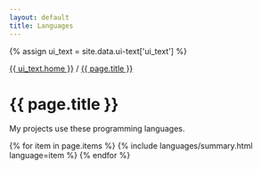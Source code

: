 ```yaml
---
layout: default
title: Languages
---
```


{% assign ui_text = site.data.ui-text['ui_text'] %}

<div class="section spacer"></div>

<div class="section bread">
	<div class="content">
		<div class="h-subtitle typed-bread-template">
			<p><a href="{{ site.url }}">{{ ui_text.home }}</a> / <a href="{{ page.url }}">{{ page.title }}</a></p>
		</div>
		<span class="typed-bread"></span>
	</div>
</div>

<div class="section title">
	<div class="content">
		<h1>{{ page.title }}</h1>
    <p>
My projects use these programming languages.
    </p>
	</div>
</div>

<div class="section">
	<div class="content">
{% for item in page.items %}
  {% include languages/summary.html language=item %}
{% endfor %}
	</div>
</div>
